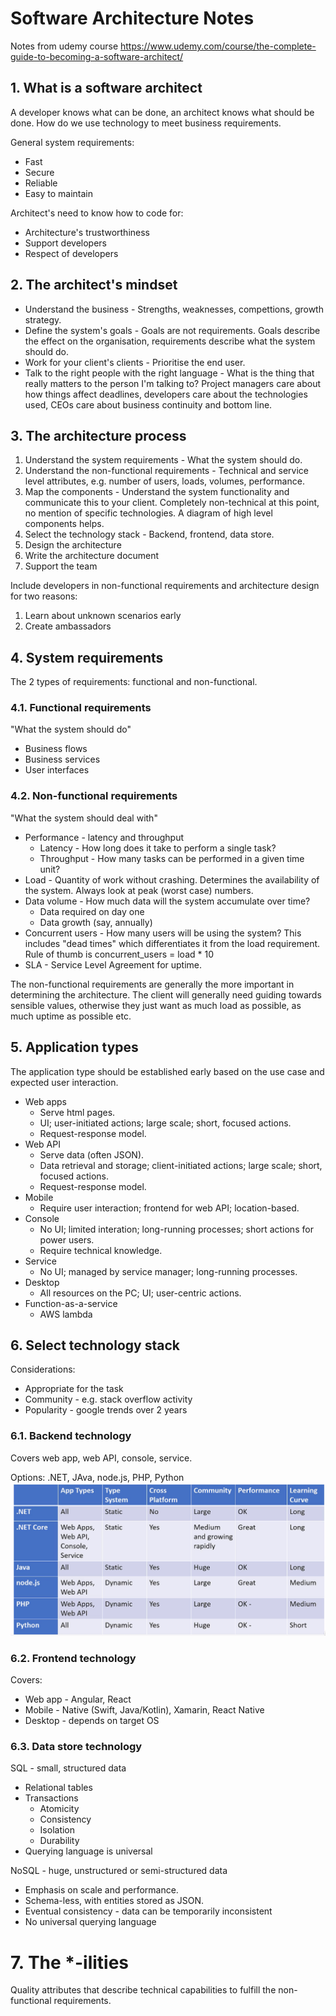 # Software Architecture Notes

Notes from udemy course https://www.udemy.com/course/the-complete-guide-to-becoming-a-software-architect/


## 1. What is a software architect
A developer knows what can be done, an architect knows what should be done. 
How do we use technology to meet business requirements. 

General system requirements:
- Fast
- Secure
- Reliable
- Easy to maintain

Architect's need to know how to code for:
- Architecture's trustworthiness
- Support developers
- Respect of developers


## 2. The architect's mindset
- Understand the business - Strengths, weaknesses, compettions, growth strategy.
- Define the system's goals - Goals are not requirements. Goals describe the effect on the organisation, requirements describe what the system should do.
- Work for your client's clients - Prioritise the end user.
- Talk to the right people with the right language - What is the thing that really matters to the person I'm talking to?
Project managers care about how things affect deadlines, developers care about the technologies used, CEOs care about business continuity and bottom line.


## 3. The architecture process
1. Understand the system requirements - What the system should do.
2. Understand the non-functional requirements - Technical and service level attributes, e.g. number of users, loads, volumes, performance.
3. Map the components - Understand the system functionality and communicate this to your client. 
Completely non-technical at this point, no mention of specific technologies. A diagram of high level components helps.
4. Select the technology stack - Backend, frontend, data store.
5. Design the architecture
6. Write the architecture document
7. Support the team

Include developers in non-functional requirements and architecture design for two reasons:
1. Learn about unknown scenarios early
2. Create ambassadors


## 4. System requirements
The 2 types of requirements: functional and non-functional.

### 4.1. Functional requirements
"What the system should do"

- Business flows
- Business services
- User interfaces

### 4.2. Non-functional requirements
"What the system should deal with"

- Performance - latency and throughput
  - Latency - How long does it take to perform a single task?
  - Throughput - How many tasks can be performed in a given time unit? 
- Load - Quantity of work without crashing. Determines the availability of the system. Always look at peak (worst case) numbers.
- Data volume - How much data will the system accumulate over time?
  - Data required on day one
  - Data growth (say, annually)
- Concurrent users - How many users will be using the system? This includes "dead times" which differentiates it from the load requirement.
Rule of thumb is concurrent_users = load * 10
- SLA - Service Level Agreement for uptime.

The non-functional requirements are generally the more important in determining the architecture.
The client will generally need guiding towards sensible values, otherwise they just want as much load as possible,
as much uptime as possible etc.


## 5. Application types
The application type should be established early based on the use case and expected user interaction.

- Web apps 
  - Serve html pages.
  - UI; user-initiated actions; large scale; short, focused actions.
  - Request-response model.
- Web API 
  - Serve data (often JSON).
  - Data retrieval and storage; client-initiated actions; large scale; short, focused actions.
  - Request-response model.
- Mobile
  - Require user interaction; frontend for web API; location-based.
- Console
  - No UI; limited interation; long-running processes; short actions for power users.
  - Require technical knowledge.
- Service
  - No UI; managed by service manager; long-running processes.
- Desktop
  - All resources on the PC; UI; user-centric actions.
- Function-as-a-service
  - AWS lambda


## 6. Select technology stack
Considerations:
- Appropriate for the task
- Community - e.g. stack overflow activity
- Popularity - google trends over 2 years

### 6.1. Backend technology
Covers web app, web API, console, service.

Options: .NET, JAva, node.js, PHP, Python
![img.png](images/software_architect/backend_tech.png)

### 6.2. Frontend technology
Covers:
- Web app - Angular, React
- Mobile - Native (Swift, Java/Kotlin), Xamarin, React Native
- Desktop - depends on target OS

### 6.3. Data store technology
SQL - small, structured data
- Relational tables
- Transactions
  - Atomicity
  - Consistency
  - Isolation
  - Durability
- Querying language is universal

NoSQL - huge, unstructured or semi-structured data
- Emphasis on scale and performance.
- Schema-less, with entities stored as JSON.
- Eventual consistency - data can be temporarily inconsistent
- No universal querying language


# 7. The *-ilities
Quality attributes that describe technical capabilities to fulfill the non-functional requirements.